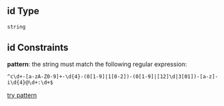 ## id Type

`string`

## id Constraints

**pattern**: the string must match the following regular expression:&#x20;

```regexp
^c\d+-[a-zA-Z0-9]+-\d{4}-(0[1-9]|1[0-2])-(0[1-9]|[12]\d|3[01])-[a-z]-i\d{4}@\d+:\d+$
```

[try pattern](https://regexr.com/?expression=%5Ec%5Cd%2B-%5Ba-zA-Z0-9%5D%2B-%5Cd%7B4%7D-\(0%5B1-9%5D%7C1%5B0-2%5D\)-\(0%5B1-9%5D%7C%5B12%5D%5Cd%7C3%5B01%5D\)-%5Ba-z%5D-i%5Cd%7B4%7D%40%5Cd%2B%3A%5Cd%2B%24 "try regular expression with regexr.com")
